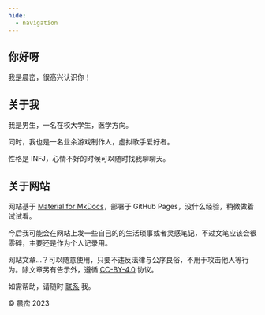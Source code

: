 ```yaml
---
hide:
  - navigation
---
```


## 你好呀

我是晨峦，很高兴认识你！

## 关于我

我是男生，一名在校大学生，医学方向。

同时，我也是一名业余游戏制作人，虚拟歌手爱好者。

性格是 INFJ，心情不好的时候可以随时找我聊聊天。

## 关于网站

网站基于 [Material for MkDocs](https://squidfunk.github.io/mkdocs-material/)，部署于 GitHub Pages，没什么经验，稍微做着试试看。

今后我可能会在网站上发一些自己的的生活琐事或者灵感笔记，不过文笔应该会很零碎，主要还是作为个人记录用。

网站文章...？可以随意使用，只要不违反法律与公序良俗，不用于攻击他人等行为。除文章另有告示外，遵循 [CC-BY-4.0](https://creativecommons.org/licenses/by/4.0/) 协议。

如需帮助，请随时 [联系](http://chenluan.mikecrm.com/GswlLiQ) 我。

© 晨峦 2023